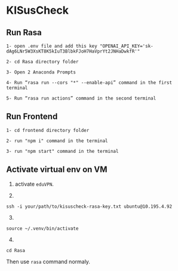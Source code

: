 # KISusCheck

## Run Rasa

```
1- open .env file and add this key "OPENAI_API_KEY='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'"

2- cd Rasa directory folder

3- Open 2 Anaconda Prompts

4- Run “rasa run --cors "*" --enable-api” command in the first terminal

5- Run “rasa run actions” command in the second terminal
```

## Run Frontend

```
1- cd frontend directory folder

2- run "npm i" command in the terminal

3- run "npm start" command in the terminal
```

## Activate virtual env on VM

1. activate `eduVPN`.

2.

```
ssh -i your/path/to/kisuscheck-rasa-key.txt ubuntu@10.195.4.92
```

3.

```
source ~/.venv/bin/activate
```

4.

```
cd Rasa
```

Then use `rasa` command normaly.
